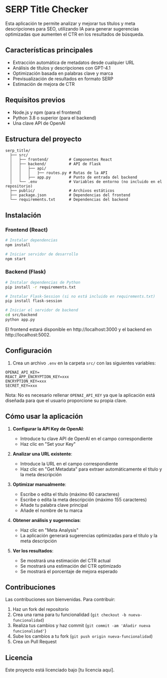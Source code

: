# SERP Title Checker

Esta aplicación te permite analizar y mejorar tus títulos y meta descripciones para SEO, utilizando IA para generar sugerencias optimizadas que aumenten el CTR en los resultados de búsqueda.

## Características principales

- Extracción automática de metadatos desde cualquier URL
- Análisis de títulos y descripciones con GPT-4.1
- Optimización basada en palabras clave y marca
- Previsualización de resultados en formato SERP
- Estimación de mejora de CTR

## Requisitos previos

- Node.js y npm (para el frontend)
- Python 3.8 o superior (para el backend)
- Una clave API de OpenAI

## Estructura del proyecto

```
serp_title/
  ├── src/
  │   ├── frontend/         # Componentes React
  │   ├── backend/          # API de Flask
  │   │   ├── api/         
  │   │   │   ├── routes.py # Rutas de la API
  │   │   ├── app.py        # Punto de entrada del backend
  │   └── .env              # Variables de entorno (no incluido en el repositorio)
  ├── public/               # Archivos estáticos
  ├── package.json          # Dependencias del frontend
  └── requirements.txt      # Dependencias del backend
```

## Instalación

### Frontend (React)

```bash
# Instalar dependencias
npm install

# Iniciar servidor de desarrollo
npm start
```

### Backend (Flask)

```bash
# Instalar dependencias de Python
pip install -r requirements.txt

# Instalar Flask-Session (si no está incluido en requirements.txt)
pip install flask-session

# Iniciar el servidor de backend
cd src/backend
python app.py
```

El frontend estará disponible en http://localhost:3000 y el backend en http://localhost:5002.

## Configuración

1. Crea un archivo `.env` en la carpeta `src/` con las siguientes variables:
```
OPENAI_API_KEY=
REACT_APP_ENCRYPTION_KEY=xxx
ENCRYPTION_KEY=xxx
SECRET_KEY=xxx
```

Nota: No es necesario rellenar `OPENAI_API_KEY` ya que la aplicación está diseñada para que el usuario proporcione su propia clave.

## Cómo usar la aplicación

1. **Configurar la API Key de OpenAI**:
   - Introduce tu clave API de OpenAI en el campo correspondiente
   - Haz clic en "Set your Key"

2. **Analizar una URL existente**:
   - Introduce la URL en el campo correspondiente
   - Haz clic en "Get Metadata" para extraer automáticamente el título y la meta descripción

3. **Optimizar manualmente**:
   - Escribe o edita el título (máximo 60 caracteres)
   - Escribe o edita la meta descripción (máximo 155 caracteres)
   - Añade tu palabra clave principal
   - Añade el nombre de tu marca

4. **Obtener análisis y sugerencias**:
   - Haz clic en "Meta Analysis"
   - La aplicación generará sugerencias optimizadas para el título y la meta descripción

5. **Ver los resultados**:
   - Se mostrará una estimación del CTR actual
   - Se mostrará una estimación del CTR optimizado
   - Se mostrará el porcentaje de mejora esperado

## Contribuciones

Las contribuciones son bienvenidas. Para contribuir:

1. Haz un fork del repositorio
2. Crea una rama para tu funcionalidad (`git checkout -b nueva-funcionalidad`)
3. Realiza tus cambios y haz commit (`git commit -am 'Añadir nueva funcionalidad'`)
4. Sube los cambios a tu fork (`git push origin nueva-funcionalidad`)
5. Crea un Pull Request

## Licencia

Este proyecto está licenciado bajo [tu licencia aquí].
